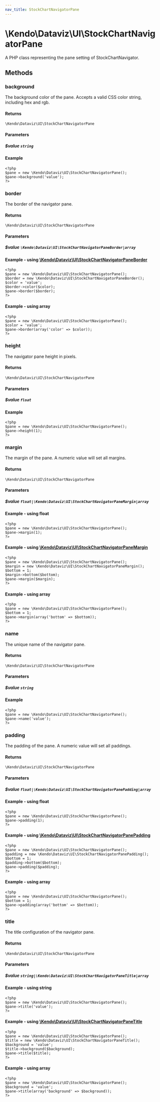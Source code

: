 ```yaml
---
nav_title: StockChartNavigatorPane
---
```


# \Kendo\Dataviz\UI\StockChartNavigatorPane

A PHP class representing the pane setting of StockChartNavigator.


## Methods

### background
The background color of the pane. Accepts a valid CSS color string, including hex and rgb.

#### Returns
`\Kendo\Dataviz\UI\StockChartNavigatorPane`

#### Parameters

##### $value `string`



#### Example 
    <?php
    $pane = new \Kendo\Dataviz\UI\StockChartNavigatorPane();
    $pane->background('value');
    ?>

### border

The border of the navigator pane.

#### Returns
`\Kendo\Dataviz\UI\StockChartNavigatorPane`

#### Parameters

##### $value `\Kendo\Dataviz\UI\StockChartNavigatorPaneBorder|array`


#### Example - using [\Kendo\Dataviz\UI\StockChartNavigatorPaneBorder](/kendo-ui/api/wrappers/php/Kendo/Dataviz/UI/StockChartNavigatorPaneBorder)
    <?php
    $pane = new \Kendo\Dataviz\UI\StockChartNavigatorPane();
    $border = new \Kendo\Dataviz\UI\StockChartNavigatorPaneBorder();
    $color = 'value';
    $border->color($color);
    $pane->border($border);
    ?>

#### Example - using array

    <?php
    $pane = new \Kendo\Dataviz\UI\StockChartNavigatorPane();
    $color = 'value';
    $pane->border(array('color' => $color));
    ?>

### height
The navigator pane height in pixels.

#### Returns
`\Kendo\Dataviz\UI\StockChartNavigatorPane`

#### Parameters

##### $value `float`



#### Example 
    <?php
    $pane = new \Kendo\Dataviz\UI\StockChartNavigatorPane();
    $pane->height(1);
    ?>

### margin

The margin of the pane. A numeric value will set all margins.

#### Returns
`\Kendo\Dataviz\UI\StockChartNavigatorPane`

#### Parameters

##### $value `float|\Kendo\Dataviz\UI\StockChartNavigatorPaneMargin|array`




#### Example  - using float
    <?php
    $pane = new \Kendo\Dataviz\UI\StockChartNavigatorPane();
    $pane->margin(1);
    ?>


#### Example - using [\Kendo\Dataviz\UI\StockChartNavigatorPaneMargin](/kendo-ui/api/wrappers/php/Kendo/Dataviz/UI/StockChartNavigatorPaneMargin)
    <?php
    $pane = new \Kendo\Dataviz\UI\StockChartNavigatorPane();
    $margin = new \Kendo\Dataviz\UI\StockChartNavigatorPaneMargin();
    $bottom = 1;
    $margin->bottom($bottom);
    $pane->margin($margin);
    ?>

#### Example - using array

    <?php
    $pane = new \Kendo\Dataviz\UI\StockChartNavigatorPane();
    $bottom = 1;
    $pane->margin(array('bottom' => $bottom));
    ?>

### name
The unique name of the navigator pane.

#### Returns
`\Kendo\Dataviz\UI\StockChartNavigatorPane`

#### Parameters

##### $value `string`



#### Example 
    <?php
    $pane = new \Kendo\Dataviz\UI\StockChartNavigatorPane();
    $pane->name('value');
    ?>

### padding

The padding of the pane. A numeric value will set all paddings.

#### Returns
`\Kendo\Dataviz\UI\StockChartNavigatorPane`

#### Parameters

##### $value `float|\Kendo\Dataviz\UI\StockChartNavigatorPanePadding|array`




#### Example  - using float
    <?php
    $pane = new \Kendo\Dataviz\UI\StockChartNavigatorPane();
    $pane->padding(1);
    ?>


#### Example - using [\Kendo\Dataviz\UI\StockChartNavigatorPanePadding](/kendo-ui/api/wrappers/php/Kendo/Dataviz/UI/StockChartNavigatorPanePadding)
    <?php
    $pane = new \Kendo\Dataviz\UI\StockChartNavigatorPane();
    $padding = new \Kendo\Dataviz\UI\StockChartNavigatorPanePadding();
    $bottom = 1;
    $padding->bottom($bottom);
    $pane->padding($padding);
    ?>

#### Example - using array

    <?php
    $pane = new \Kendo\Dataviz\UI\StockChartNavigatorPane();
    $bottom = 1;
    $pane->padding(array('bottom' => $bottom));
    ?>

### title

The title configuration of the navigator pane.

#### Returns
`\Kendo\Dataviz\UI\StockChartNavigatorPane`

#### Parameters

##### $value `string|\Kendo\Dataviz\UI\StockChartNavigatorPaneTitle|array`




#### Example  - using string
    <?php
    $pane = new \Kendo\Dataviz\UI\StockChartNavigatorPane();
    $pane->title('value');
    ?>


#### Example - using [\Kendo\Dataviz\UI\StockChartNavigatorPaneTitle](/kendo-ui/api/wrappers/php/Kendo/Dataviz/UI/StockChartNavigatorPaneTitle)
    <?php
    $pane = new \Kendo\Dataviz\UI\StockChartNavigatorPane();
    $title = new \Kendo\Dataviz\UI\StockChartNavigatorPaneTitle();
    $background = 'value';
    $title->background($background);
    $pane->title($title);
    ?>

#### Example - using array

    <?php
    $pane = new \Kendo\Dataviz\UI\StockChartNavigatorPane();
    $background = 'value';
    $pane->title(array('background' => $background));
    ?>


